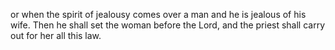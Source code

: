 or when the spirit of jealousy comes over a man and he is jealous of his wife. Then he shall set the woman before the Lord, and the priest shall carry out for her all this law.
